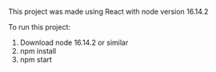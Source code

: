 This project was made using React with node version 16.14.2

To run this project:
1. Download node 16.14.2 or similar
2. npm install
3. npm start